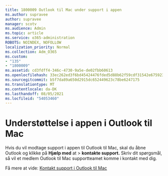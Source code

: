 ```yaml
---
title: 1800009 Outlook til Mac under support i appen
ms.author: supravee
author: supravee
manager: scotv
ms.audience: Admin
ms.topic: article
ms.service: o365-administration
ROBOTS: NOINDEX, NOFOLLOW
localization_priority: Normal
ms.collection: Adm_O365
ms.custom:
- "135"
- "1800009"
ms.assetid: cd3fdff4-346c-4730-9a5e-de02fbb60613
ms.openlocfilehash: 33ec262ed3f6bd45424476fded5d88b62f59cdf31542e675923a030f1d6b8fa0
ms.sourcegitcommit: b5f7da89a650d2915dc652449623c78be6247175
ms.translationtype: MT
ms.contentlocale: da-DK
ms.lasthandoff: 08/05/2021
ms.locfileid: "54053460"
---
```

# <a name="in-app-support-in-outlook-for-mac"></a>Understøttelse i appen i Outlook til Mac

Hvis du vil modtage support i appen til Outlook til Mac, skal du åbne Outlook og klikke på **Hjælp med** at \> **kontakte support.** Skriv dit spørgsmål, så vil et medlem Outlook til Mac supportteamet komme i kontakt med dig. 

Få mere at vide: [Kontakt support i Outlook til Mac](https://support.office.com//article/d0410177-8e65-4487-93f7-206a3a3d71a8)
